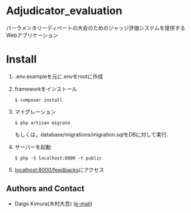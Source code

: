 # Adjudicator_evaluation
パーラメンタリーディベートの大会のためのジャッジ評価システムを提供するWebアプリケーション
# Install
1. .env.exampleを元に.envをrootに作成
2. frameworkをインストール
    ```
    $ composer install  
    ```
3. マイグレーション
    ```
    $ php artisan migrate  
    ```
    もしくは，database/migrations/migration.sqlをDBに対して実行．
    
4. サーバーを起動
    ```
    $ php -S localhost:8000 -t public  
    ```
5. [localhost:8000/feedbacks](localhost:8000/feedbacks)にアクセス

## Authors and Contact
- Daigo Kimura(木村大吾) ([e-mail](a91381@gmail.com))
